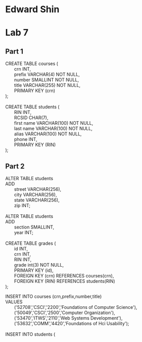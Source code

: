 # Edward Shin #
# Lab 7 #
## Part 1 ##
CREATE TABLE courses ( <br />
&emsp;&emsp;crn INT, <br />
&emsp;&emsp;prefix VARCHAR(4) NOT NULL, <br />
&emsp;&emsp;number SMALLINT NOT NULL, <br />
&emsp;&emsp;title VARCHAR(255) NOT NULL, <br />
&emsp;&emsp;PRIMARY KEY (crn) <br />
); <br />
<br />
CREATE TABLE students ( <br />
&emsp;&emsp;RIN INT, <br />
&emsp;&emsp;RCSID CHAR(7), <br />
&emsp;&emsp;first name VARCHAR(100) NOT NULL, <br />
&emsp;&emsp;last name VARCHAR(100) NOT NULL, <br />
&emsp;&emsp;alias VARCHAR(100) NOT NULL, <br />
&emsp;&emsp;phone INT, <br />
&emsp;&emsp;PRIMARY KEY (RIN) <br />
); <br />
## Part 2 ##
ALTER TABLE students <br />
ADD <br />
&emsp;&emsp;street VARCHAR(256), <br />
&emsp;&emsp;city VARCHAR(256), <br />
&emsp;&emsp;state VARCHAR(256), <br />
&emsp;&emsp;zip INT; <br />
<br />
ALTER TABLE students <br />
ADD <br />
&emsp;&emsp;section SMALLINT, <br />
&emsp;&emsp;year INT; <br />
<br />
CREATE TABLE grades ( <br />
&emsp;&emsp;id INT, <br />
&emsp;&emsp;crn INT, <br />
&emsp;&emsp;RIN INT, <br />
&emsp;&emsp;grade int(3) NOT NULL, <br />
&emsp;&emsp;PRIMARY KEY (id), <br />
&emsp;&emsp;FOREIGN KEY (crn) REFERENCES courses(crn), <br />
&emsp;&emsp;FOREIGN KEY (RIN) REFERENCES students(RIN) <br />
); <br />

INSERT INTO courses (crn,prefix,number,title)<br />
VALUES 
<br />&emsp;&emsp;('52708','CSCI','2200','Foundations of Computer Science'),<br />
&emsp;&emsp;('50049','CSCI','2500','Computer Organization'),<br />
&emsp;&emsp;('53470','ITWS','2110','Web Systems Development'),<br />
&emsp;&emsp;('53632','COMM','4420','Foundations of Hci Usability'); <br/>
<br />
INSERT INTO students (
